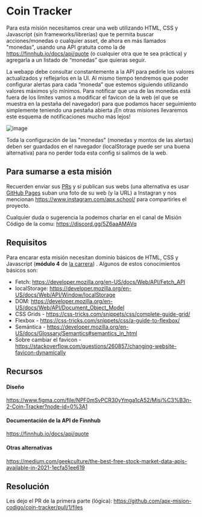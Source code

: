 # Coin Tracker

Para esta misión necesitamos crear una web utilizando HTML, CSS y Javascript (sin frameworks/librerías) que te permita buscar acciones/monedas o cualquier asset, de ahora en más llamados "monedas", usando una API gratuita como la de https://finnhub.io/docs/api/quote (o cualquier otra que te sea práctica) y agregarla a un listado de “monedas” que quieras seguir.


La webapp debe consultar constantemente a la API para pedirle los valores actualizados y reflejarlos en la UI. Al mismo tiempo tendremos que poder configurar alertas para cada “moneda” que estemos siguiendo utilizando valores máximos y/o mínimos. Para notificar que una de las monedas está fuera de los límites vamos a modificar el favicon de la web (el que se muestra en la pestaña del navegador) para que podamos hacer seguimiento simplemente teniendo una pestaña abierta ¡En otras misiones llevaremos este esquema de notificaciones mucho más lejos!

![image](https://user-images.githubusercontent.com/1208547/128564974-47acc718-11fe-404f-aad8-5415a148a214.png)

Toda la configuración de las "monedas" (monedas y montos de las alertas) deben ser guardados en el navegador (localStorage puede ser una buena alternativa) para no perder toda esta config si salimos de la web.

## Para sumarse a esta misión

Recuerden enviar sus [PRs](https://docs.github.com/en/github/collaborating-with-pull-requests/proposing-changes-to-your-work-with-pull-requests/about-pull-requests) y si publican sus webs (una alternativa es usar [GitHub Pages](https://pages.github.com/) suban una foto de su web (y la URL) a Instagran y nos mencionan https://www.instagram.com/apx.school/ para compartirles el proyecto.

Cualquier duda o sugerencia la podemos charlar en el canal de Misión Código de la comu: https://discord.gg/5Z6aaAMAVq

## Requisitos

Para encarar esta misión necesitan dominio básicos de HTML, CSS y Javascript (**módulo 4** de [la carrera](https://apx.school/carreras/dwf)) . Algunos de estos conocimientos básicos son:

- Fetch: https://developer.mozilla.org/en-US/docs/Web/API/Fetch_API
- localStorage: https://developer.mozilla.org/en-US/docs/Web/API/Window/localStorage
- DOM: https://developer.mozilla.org/en-US/docs/Web/API/Document_Object_Model
- CSS Grids - https://css-tricks.com/snippets/css/complete-guide-grid/
- Flexbox - https://css-tricks.com/snippets/css/a-guide-to-flexbox/
- Semántica - https://developer.mozilla.org/en-US/docs/Glossary/Semantics#semantics_in_html
- Sobre cambiar el favicon - https://stackoverflow.com/questions/260857/changing-website-favicon-dynamically

## Recursos

#### Diseño

https://www.figma.com/file/NPF0mSvPCR30yYmga1cA52/Misi%C3%B3n-2-Coin-Tracker?node-id=0%3A1

#### Documentación de la API de Finnhub

https://finnhub.io/docs/api/quote

#### Otras alternativas

https://medium.com/geekculture/the-best-free-stock-market-data-apis-available-in-2021-1ecfa51ee619

## Resolución

Les dejo el PR de la primera parte (lógica): https://github.com/apx-mision-codigo/coin-tracker/pull/1/files
